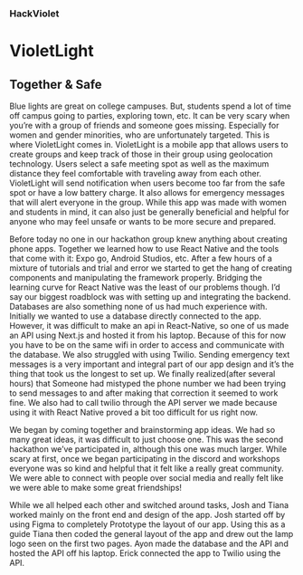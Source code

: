 ### HackViolet
# VioletLight
## Together & Safe
Blue lights are great on college campuses. But, students spend a lot of time off campus going to parties, exploring town, etc. It can be very scary when you’re with a group of friends and someone goes missing. Especially for women and gender minorities, who are unfortunately targeted. This is where VioletLight comes in. VioletLight is a mobile app that allows users to create groups and keep track of those in their group using geolocation technology. Users select a safe meeting spot as well as the maximum distance they feel comfortable with traveling away from each other. VioletLight will send notification when users become too far from the safe spot or have a low battery charge. It also allows for emergency messages that will alert everyone in the group. While this app was made with women and students in mind, it can also just be generally beneficial and helpful for anyone who may feel unsafe or wants to be more secure and prepared.

Before today no one in our hackathon group knew anything about creating phone apps. Together we learned how to use React Native and the tools that come with it: Expo go, Android Studios, etc. After a few hours of a mixture of tutorials and trial and error we started to get the hang of creating components and manipulating the framework properly. Bridging the learning curve for React Native was the least of our problems though. I’d say our biggest roadblock was with setting up and integrating the backend. Databases are also something none of us had much experience with. Initially we wanted to use a database directly connected to the app. However, it was difficult to make an api in React-Native, so one of us made an API using Next.js and hosted it from his laptop. Because of this for now you have to be on the same wifi in order to access and communicate with the database. We also struggled with using Twilio. Sending emergency text messages is a very important and integral part of our app design and it’s the thing that took us the longest to set up. We finally realized(after several hours) that Someone had mistyped the phone number we had been trying to send messages to and after making that correction it seemed to work fine. We also had to call twilio through the API server we made because using it with React Native proved a bit too difficult for us right now.

We began by coming together and brainstorming app ideas. We had so many great ideas, it was difficult to just choose one. This was the second hackathon we’ve participated in, although this one was much larger. While scary at first, once we began participating in the discord and workshops everyone was so kind and helpful that it felt like a really great community. We were able to connect with people over social media and really felt like we were able to make some great friendships! 


While we all helped each other and switched around tasks, Josh and Tiana worked mainly on the front end and design of the app. Josh started off by using Figma to completely 
Prototype the layout of our app. Using this as a guide Tiana then coded the general layout of the app and drew out the lamp logo seen on the first two pages. Ayon made the database and the API and hosted the API off his laptop. Erick connected the app to Twilio using the API. 



